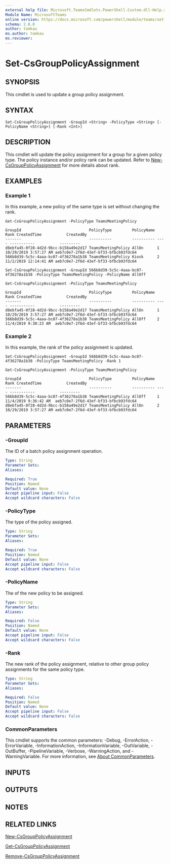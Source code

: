 ```yaml
---
external help file: Microsoft.TeamsCmdlets.PowerShell.Custom.dll-Help.xml
Module Name: MicrosoftTeams
online version: https://docs.microsoft.com/powershell/module/teams/set-csgrouppolicyassignment
schema: 2.0.0
author: tomkau
ms.author: tomkau
ms.reviewer:
---
```


# Set-CsGroupPolicyAssignment

## SYNOPSIS

This cmdlet is used to update a group policy assignment.

## SYNTAX

```
Set-CsGroupPolicyAssignment -GroupId <String> -PolicyType <String> [-PolicyName <String>] [-Rank <Int>]
```

## DESCRIPTION
This cmdlet will update the policy assignment for a group for a given policy type. The policy instance and/or policy rank can be updated.  Refer to [New-CsGroupPolicyAssignment]() for more details about rank.

## EXAMPLES

### Example 1
In this example, a new policy of the same type is set without changing the rank.

```
Get-CsGroupPolicyAssignment -PolicyType TeamsMeetingPolicy

GroupId                              PolicyType         PolicyName Rank CreatedTime           CreatedBy
-------                              ----------         ---------- ---- -----------           ---------
d8ebfa45-0f28-4d2d-9bcc-b158a49e2d17 TeamsMeetingPolicy AllOn      1    10/29/2019 3:57:27 AM aeb7c0e7-2f6d-43ef-bf33-bfbcb93fdc64
566b8d39-5c5c-4aaa-bc07-4f36278a1b38 TeamsMeetingPolicy Kiosk      2    11/2/2019 12:14:41 AM aeb7c0e7-2f6d-43ef-bf33-bfbcb93fdc64

Set-CsGroupPolicyAssignment -GroupId 566b8d39-5c5c-4aaa-bc07-4f36278a1b38 -PolicyType TeamsMeetingPolicy -PolicyName AllOff

Get-CsGroupPolicyAssignment -PolicyType TeamsMeetingPolicy

GroupId                              PolicyType         PolicyName Rank CreatedTime           CreatedBy
-------                              ----------         ---------- ---- -----------           ---------
d8ebfa45-0f28-4d2d-9bcc-b158a49e2d17 TeamsMeetingPolicy AllOn      1    10/29/2019 3:57:27 AM aeb7c0e7-2f6d-43ef-bf33-bfbcb93fdc64
566b8d39-5c5c-4aaa-bc07-4f36278a1b38 TeamsMeetingPolicy AllOff     2    11/4/2019 9:30:23 AM  aeb7c0e7-2f6d-43ef-bf33-bfbcb93fdc64
```

### Example 2
In this example, the rank of the policy assignment is updated.

```
Set-CsGroupPolicyAssignment -GroupId 566b8d39-5c5c-4aaa-bc07-4f36278a1b38 -PolicyType TeamsMeetingPolicy -Rank 1

Get-CsGroupPolicyAssignment -PolicyType TeamsMeetingPolicy

GroupId                              PolicyType         PolicyName Rank CreatedTime           CreatedBy
-------                              ----------         ---------- ---- -----------           ---------
566b8d39-5c5c-4aaa-bc07-4f36278a1b38 TeamsMeetingPolicy AllOff     1    11/4/2019 9:36:42 AM  aeb7c0e7-2f6d-43ef-bf33-bfbcb93fdc64
d8ebfa45-0f28-4d2d-9bcc-b158a49e2d17 TeamsMeetingPolicy AllOn      2    10/29/2019 3:57:27 AM aeb7c0e7-2f6d-43ef-bf33-bfbcb93fdc64
```

## PARAMETERS

### -GroupId
The ID of a batch policy assignment operation.

```yaml
Type: String
Parameter Sets:
Aliases:

Required: True
Position: Named
Default value: None
Accept pipeline input: False
Accept wildcard characters: False
```

### -PolicyType
The type of the policy assigned.

```yaml
Type: String
Parameter Sets:
Aliases:

Required: True
Position: Named
Default value: None
Accept pipeline input: False
Accept wildcard characters: False
```

### -PolicyName
The of the new policy to be assigned.

```yaml
Type: String
Parameter Sets:
Aliases:

Required: False
Position: Named
Default value: None
Accept pipeline input: False
Accept wildcard characters: False
```

### -Rank
The new rank of the policy assignment, relative to other group policy assignments for the same policy type.

```yaml
Type: String
Parameter Sets:
Aliases:

Required: False
Position: Named
Default value: None
Accept pipeline input: False
Accept wildcard characters: False
```

### CommonParameters
This cmdlet supports the common parameters: -Debug, -ErrorAction, -ErrorVariable, -InformationAction, -InformationVariable, -OutVariable, -OutBuffer, -PipelineVariable, -Verbose, -WarningAction, and -WarningVariable.
For more information, see [About CommonParameters](https://go.microsoft.com/fwlink/?LinkID=113216).

## INPUTS

## OUTPUTS

## NOTES

## RELATED LINKS

[New-CsGroupPolicyAssignment](New-CsGroupPolicyAssignment.md)

[Get-CsGroupPolicyAssignment](Get-CsGroupPolicyAssignment.md)

[Remove-CsGroupPolicyAssignment](Remove-CsGroupPolicyAssignment.md)
